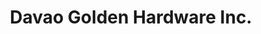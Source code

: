 ---
title: "Davao Golden Hardware Inc."
url: /davao-city/davao-golden-hardware-inc/
shop: Eisenwaren
---